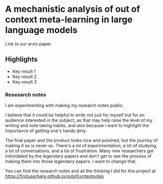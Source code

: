 # A mechanistic analysis of out of context meta-learning in large language models

Link to our arxiv paper

## Highlights
* Key result 1 
* Key result 2 
* Key result 3 


### Resesarch notes

I am experimenting with making my research notes public. 

I believe that it could be helpful to write not just for myself but for an audience interested in the subject, as that may help raise the level of my writing and note taking habits, and also because I want to highlight the importance of getting one's hands dirty. 

The final paper and the product looks nice and polished, but the journey of making it so is never so. There's a lot of experimentation, a lot of studying, a lot of conversations, and a lot of frustration. Many new researchers get intimidated by the legendary papers and don't get to see the process of making them into those legendary papers. I want to change that. 

You can find the research notes and all the thinking I did for this project at https://firstuserhere.github.io/outofcontextnotes 